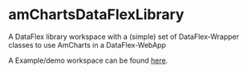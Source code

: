 # amChartsDataFlexLibrary
A DataFlex library workspace with a (simple) set of DataFlex-Wrapper classes to use AmCharts in a DataFlex-WebApp

A Example/demo workspace can be found [here](https://github.com/ammoniak/amChartsDataFlexLibrary-Example).